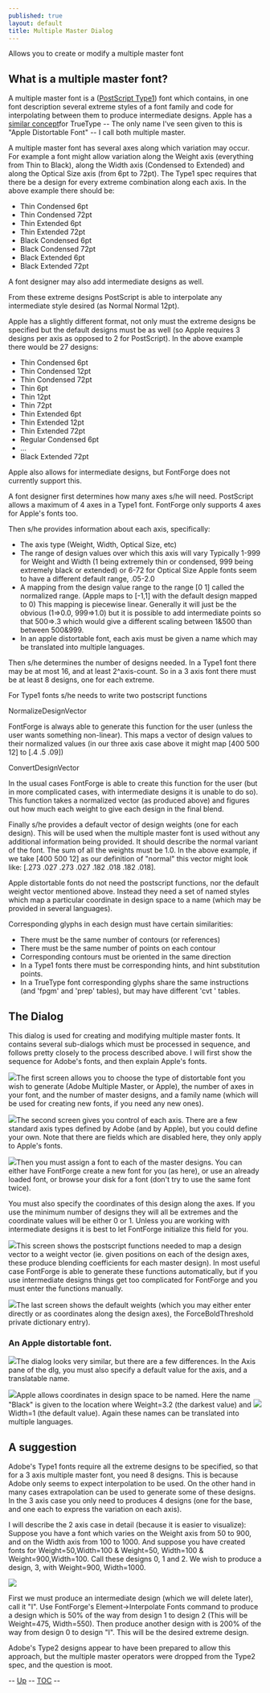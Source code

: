 ```yaml
---
published: true
layout: default
title: Multiple Master Dialog
---
```


Allows you to create or modify a multiple master font

What is a multiple master font?
-------------------------------

A multiple master font is a ([PostScript
Type1](http://partners.adobe.com/asn/developer/pdfs/tn/5015.Type1_Supp.pdf))
font which contains, in one font description several extreme styles of a
font family and code for interpolating between them to produce
intermediate designs. Apple has a [similar
concept](http://developer.apple.com/fonts/TTRefMan/RM06/Chap6fvar.html)for
TrueType -- The only name I've seen given to this is "Apple Distortable
Font" -- I call both multiple master.

A multiple master font has several axes along which variation may occur.
For example a font might allow variation along the Weight axis
(everything from Thin to Black), along the Width axis (Condensed to
Extended) and along the Optical Size axis (from 6pt to 72pt). The Type1
spec requires that there be a design for every extreme combination along
each axis. In the above example there should be:

-   Thin Condensed 6pt
-   Thin Condensed 72pt
-   Thin Extended 6pt
-   Thin Extended 72pt
-   Black Condensed 6pt
-   Black Condensed 72pt
-   Black Extended 6pt
-   Black Extended 72pt

A font designer may also add intermediate designs as well.

From these extreme designs PostScript is able to interpolate any
intermediate style desired (as Normal Normal 12pt).

Apple has a slightly different format, not only must the extreme designs
be specified but the default designs must be as well (so Apple requires
3 designs per axis as opposed to 2 for PostScript). In the above example
there would be 27 designs:

-   Thin Condensed 6pt
-   Thin Condensed 12pt
-   Thin Condensed 72pt
-   Thin 6pt
-   Thin 12pt
-   Thin 72pt
-   Thin Extended 6pt
-   Thin Extended 12pt
-   Thin Extended 72pt
-   Regular Condensed 6pt
-   ...
-   Black Extended 72pt

Apple also allows for intermediate designs, but FontForge does not
currently support this.

A font designer first determines how many axes s/he will need.
PostScript allows a maximum of 4 axes in a Type1 font. FontForge only
supports 4 axes for Apple's fonts too.

Then s/he provides information about each axis, specifically:

-   The axis type (Weight, Width, Optical Size, etc)
-   The range of design values over which this axis will vary
     Typically 1-999 for Weight and Width (1 being extremely thin or
    condensed, 999 being extremely black or extended) or 6-72 for
    Optical Size
     Apple fonts seem to have a different default range, .05-2.0
-   A mapping from the design value range to the range [0 1] called the
    normalized range. (Apple maps to [-1,1] with the default design
    mapped to 0)
     This mapping is piecewise linear. Generally it will just be the
    obvious (1=\>0.0, 999=\>1.0) but it is possible to add intermediate
    points so that 500=\>.3 which would give a different scaling between
    1&500 than between 500&999.
-   In an apple distortable font, each axis must be given a name which
    may be translated into multiple languages.

Then s/he determines the number of designs needed. In a Type1 font there
may be at most 16, and at least 2\^axis-count. So in a 3 axis font there
must be at least 8 designs, one for each extreme.

For Type1 fonts s/he needs to write two postscript functions

NormalizeDesignVector

FontForge is always able to generate this function for the user (unless
the user wants something non-linear). This maps a vector of design
values to their normalized values (in our three axis case above it might
map [400 500 12] to [.4 .5 .09])

ConvertDesignVector

In the usual cases FontForge is able to create this function for the
user (but in more complicated cases, with intermediate designs it is
unable to do so). This function takes a normalized vector (as produced
above) and figures out how much each weight to give each design in the
final blend.

Finally s/he provides a default vector of design weights (one for each
design). This will be used when the multiple master font is used without
any additional information being provided. It should describe the normal
variant of the font. The sum of all the weights must be 1.0. In the
above example, if we take [400 500 12] as our definition of "normal"
this vector might look like: [.273 .027 .273 .027 .182 .018 .182 .018].

Apple distortable fonts do not need the postscript functions, nor the
default weight vector mentioned above. Instead they need a set of named
styles which map a particular coordinate in design space to a name
(which may be provided in several languages).

Corresponding glyphs in each design must have certain similarities:

-   There must be the same number of contours (or references)
-   There must be the same number of points on each contour
-   Corresponding contours must be oriented in the same direction
-   In a Type1 fonts there must be corresponding hints, and hint
    substitution points.
-   In a TrueType font corresponding glyphs share the same instructions
    (and 'fpgm' and 'prep' tables), but may have different 'cvt '
    tables.

The Dialog
----------

This dialog is used for creating and modifying multiple master fonts. It
contains several sub-dialogs which must be processed in sequence, and
follows pretty closely to the process described above. I will first show
the sequence for Adobe's fonts, and then explain Apple's fonts.

![](img/mmcounts.png)The first screen allows you to choose the type of
distortable font you wish to generate (Adobe Multiple Master, or Apple),
the number of axes in your font, and the number of master designs, and a
family name (which will be used for creating new fonts, if you need any
new ones).

![](img/mmaxes.png)The second screen gives you control of each axis. There
are a few standard axis types defined by Adobe (and by Apple), but you
could define your own. Note that there are fields which are disabled
here, they only apply to Apple's fonts.

![](img/mmdesigns.png)Then you must assign a font to each of the master
designs. You can either have FontForge create a new font for you (as
here), or use an already loaded font, or browse your disk for a font
(don't try to use the same font twice).

You must also specify the coordinates of this design along the axes. If
you use the minimum number of designs they will all be extremes and the
coordinate values will be either 0 or 1. Unless you are working with
intermediate designs it is best to let FontForge initialize this field
for you.

![](img/mmfuncs.png)This screen shows the postscript functions needed to map
a design vector to a weight vector (ie. given positions on each of the
design axes, these produce blending coefficients for each master
design). In most useful case FontForge is able to generate these
functions automatically, but if you use intermediate designs things get
too complicated for FontForge and you must enter the functions
manually.

![](img/mmfinal.png)The last screen shows the default weights (which you may
either enter directly or as coordinates along the design axes), the
ForceBoldThreshold private dictionary entry).

### An Apple distortable font.

![](img/mmappleaxes.png)The dialog looks very similar, but there are a few
differences. In the Axis pane of the dlg, you must also specify a
default value for the axis, and a translatable name.

![](img/mmnamedstyles.png)Apple allows coordinates in design space to be
named. Here the name "Black" is given to the location where Weight=3.2
(the darkest value) and ![](img/mmnamingastyle.png)Width=1 (the default
value). Again these names can be translated into multiple languages.

A suggestion
------------

Adobe's Type1 fonts require all the extreme designs to be specified, so
that for a 3 axis multiple master font, you need 8 designs. This is
because Adobe only seems to expect interpolation to be used. On the
other hand in many cases extrapolation can be used to generate some of
these designs. In the 3 axis case you only need to produces 4 designs
(one for the base, and one each to express the variation on each axis).

I will describe the 2 axis case in detail (because it is easier to
visualize): Suppose you have a font which varies on the Weight axis from
50 to 900, and on the Width axis from 100 to 1000. And suppose you have
created fonts for Weight=50,Width=100 & Weight=50, Width=100 &
Weight=900,Width=100. Call these designs 0, 1 and 2. We wish to produce
a design, 3, with Weight=900, Width=1000.

![](img/mmextrapolate2.png)

First we must produce an intermediate design (which we will delete
later), call it "I". Use FontForge's Element-\>Interpolate Fonts command
to produce a design which is 50% of the way from design 1 to design 2
(This will be Weight=475, Width=550). Then produce another design with
is 200% of the way from design 0 to design "I". This will be the desired
extreme design.

Adobe's Type2 designs appear to have been prepared to allow this
approach, but the multiple master operators were dropped from the Type2
spec, and the question is moot.

-- [Up](../mmmenu/) -- [TOC](overview.html) --


